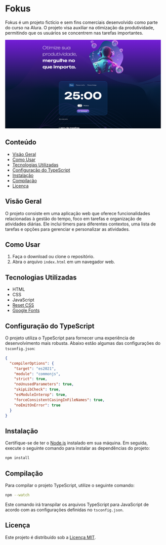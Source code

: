 # Fokus

Fokus é um projeto fictício e sem fins comerciais desenvolvido como parte do curso na Alura. O projeto visa auxiliar na otimização da produtividade, permitindo que os usuários se concentrem nas tarefas importantes.

![Tela do Fokus](./imagens/screenshot.png)

## Conteúdo

- [Visão Geral](#visão-geral)
- [Como Usar](#como-usar)
- [Tecnologias Utilizadas](#tecnologias-utilizadas)
- [Configuração do TypeScript](#configuração-do-typescript)
- [Instalação](#instalação)
- [Compilação](#compilação)
- [Licença](#licença)

## Visão Geral

O projeto consiste em uma aplicação web que oferece funcionalidades relacionadas à gestão do tempo, foco em tarefas e organização de atividades diárias. Ele inclui timers para diferentes contextos, uma lista de tarefas e opções para gerenciar e personalizar as atividades.

## Como Usar

1. Faça o download ou clone o repositório.
2. Abra o arquivo `index.html` em um navegador web.

## Tecnologias Utilizadas

- HTML
- CSS
- JavaScript
- [Reset CSS](https://meyerweb.com/eric/tools/css/reset/)
- [Google Fonts](https://fonts.google.com/)

## Configuração do TypeScript

O projeto utiliza o TypeScript para fornecer uma experiência de desenvolvimento mais robusta. Abaixo estão algumas das configurações do `tsconfig.json`:

```json
{
  "compilerOptions": {
    "target": "es2021",
    "module": "commonjs",
    "strict": true,
    "noUnusedParameters": true,
    "skipLibCheck": true,
    "esModuleInterop": true,
    "forceConsistentCasingInFileNames": true,
    "noEmitOnError": true
  }
}
```

## Instalação

Certifique-se de ter o [Node.js](https://nodejs.org/) instalado em sua máquina. Em seguida, execute o seguinte comando para instalar as dependências do projeto:

```bash
npm install
```

## Compilação

Para compilar o projeto TypeScript, utilize o seguinte comando:

```bash
npm --watch
```

Este comando irá transpilar os arquivos TypeScript para JavaScript de acordo com as configurações definidas no `tsconfig.json`.

## Licença

Este projeto é distribuído sob a [Licença MIT](LICENSE).
